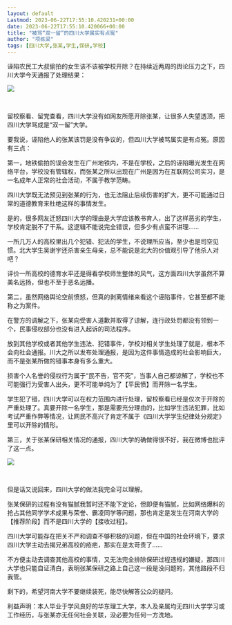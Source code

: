 ```yaml
---
layout: default
Lastmod: 2023-06-22T17:55:10.420231+00:00
date: 2023-06-22T17:55:10.420066+00:00
title: "被骂“双一留”的四川大学属实有点冤"
author: "项栋梁"
tags: [四川大学,张某,学生,保研,学校]
---
```


诬陷农民工大叔偷拍的女生该不该被学校开除？在持续近两周的舆论压力之下，四川大学今天通报了处理结果：

  

![](https://images.weserv.nl/?url=https%3A//mmbiz.qpic.cn/mmbiz_jpg/TP65WXCia4CLp14pII4MUOtzSLXMsQAt6QdEibIhWibjicicJeeSNkn0NNGhsn5bA3WvuHI7ic7e7kmibbn4KH0w4iaJVQ/640%3Fwx_fmt%3Djpeg)

​

留校察看、留党查看，四川大学没有如网友所愿开除张某，让很多人失望透顶，把四川大学骂成是“双一留”大学。

要我说，诬陷他人的张某该罚是没有争议的，但四川大学被骂属实是有点冤。原因有三点：

第一，地铁偷拍的误会发生在广州地铁内，不是在学校，之后的诬陷曝光发生在网络平台，学校没有管辖权，而张某之所以出现在广州是因为在互联网公司实习，是一名成年人正常的社会活动，不属于教学范畴。

四川大学既无法预见到张某的行为，也无法阻止后续伤害的扩大，更不可能通过日常的道德教育来杜绝这样的事情发生。

是的，很多网友迁怒四川大学的理由是大学应该教书育人，出了这样恶劣的学生，学校肯定脱不了干系。这逻辑不能说完全错误，但多少有点蛮不讲理……

一所几万人的高校里出几个犯错、犯法的学生，不说理所应当，至少也是司空见惯。北大学生吴谢宇还杀害亲生母亲，总不能说是北大的价值观引导了他杀人对吧？

评价一所高校的德育水平还是得看学校师生整体的风气，这方面四川大学虽然不算美名远扬，但也不至于恶名远播。

第二，虽然网络舆论空前愤怒，但真的剥离情绪来看这个诬陷事件，它甚至都不能称之为案件。

在警方的调解之下，张某向受害人道歉并取得了谅解，连行政处罚都没有领到一个，民事侵权部分也没有进入起诉的司法程序。

放到其他学校或者其他学生违法、犯错事件，学校对相关学生处理了就是，根本不会向社会通报。川大之所以发布处理通报，是因为这件事情造成的社会影响巨大，而不是张某所做的错事本身有多么重大。

损害个人名誉的侵权行为属于“民不告，官不究”，当事人自己都谅解了，学校也不可能强行为受害人出头，更不可能单纯为了【平民愤】而开除一名学生。

学生犯了错，四川大学可以在权力范围内进行处理，留校察看已经是仅次于开除的严重处理了。真要开除一名学生，那是需要充分理由的，比如学生违法犯罪，比如考试严重作弊等情况，让网民不高兴了肯定不属于《四川大学学生纪律处分规定》里可以开除的情形。

第三，关于张某保研相关情况的通报，四川大学的确做得很不好，我在微博也批评了这一点。

![](https://images.weserv.nl/?url=https%3A//mmbiz.qpic.cn/mmbiz_jpg/TP65WXCia4CLp14pII4MUOtzSLXMsQAt6gaV16zX9lRUjh3B2Gex9LCbIZjAiaBguTRviabp6HWcXylkKhKOME6DQ/640%3Fwx_fmt%3Djpeg)

​

但是话又说回来，四川大学的做法我完全可以理解。

张某保研的过程有没有猫腻我暂时还不能下定论，但即便有猫腻，比如网络爆料的抢占其他同学学术成果与荣誉、霸凌同学等问题，那也肯定是发生在河南大学的【推荐阶段】而不是四川大学的【接收过程】。

四川大学可能存在把关不严和调查不够积极的问题，但在中国的社会环境下，要求四川大学主动去揭兄弟高校的疮疤，那实在是太苛责了……

不方便主动去调查其他高校的事情，又无法完全排除保研过程违规的嫌疑，那四川大学也只能自证清白，表明张某保研之路上自己这一段是没问题的，其他路段不归我管。

剩下的，希望河南大学不要继续装死，能尽快解答公众的疑问。

利益声明：本人毕业于学风良好的华东理工大学，本人及亲属均无四川大学学习或工作经历，与张某亦无任何社会关联，没必要为任何一方洗地。

